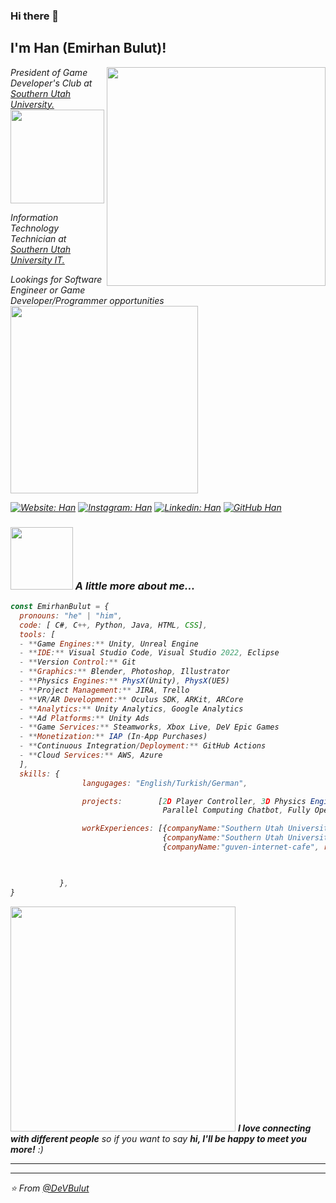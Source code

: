 ### Hi there 👋

<h2> I'm Han (Emirhan Bulut)!</h2>
<img align='right' src="https://media.giphy.com/media/v1.Y2lkPTc5MGI3NjExM2h1dTQ5am9rNG5ncWo2cDlxd2Jyc2kwdGUwaTZzNTBmY28yd21mbCZlcD12MV9pbnRlcm5hbF9naWZfYnlfaWQmY3Q9Zw/FoVzfcqCDSb7zCynOp/giphy.gif" width="350">
<p><em>President of Game Developer's Club at <a href="https://www.suu.edu/">Southern Utah University.</a><img src="https://www.suu.edu/logos/thor.png" width="150"> 
<p><em>Information Technology Technician at <a href="https://www.suu.edu/it/">Southern Utah University IT.</a>
<p><em>Lookings for Software Engineer or Game Developer/Programmer opportunities<img src="https://cms-assets.themuse.com/media/lead/_1200x630_crop_center-center_82_none/12574.jpg?mtime=1568862584" width="300"> 
</em></p>
  
[![Website: Han](https://img.shields.io/badge/dev.to-0A0A0A?style=for-the-badge&logo=dev.to&logoColor=white)](https://emirhanbulut.com/)
[![Instagram: Han](https://img.shields.io/badge/Instagram-E4405F?style=for-the-badge&logo=instagram&logoColor=white)](https://www.instagram.com/emrhn_bulut/)
[![Linkedin: Han](https://img.shields.io/badge/-EmirhanBulut-blue?style=flat-square&logo=Linkedin&logoColor=white&link=https://www.linkedin.com/in/ashif-zafar-70618434/)](https://www.linkedin.com/in/emirhan-bulut/)
[![GitHub Han](https://img.shields.io/github/followers/DeVBulut?label=follow&style=social)](https://github.com/DeVBulut)


### <img src="https://media.giphy.com/media/v1.Y2lkPTc5MGI3NjExaGxvd29wOGhqOHViOGEwczgyMDB0djRiZHQycTJyOGo3MDU0MGN1dyZlcD12MV9pbnRlcm5hbF9naWZfYnlfaWQmY3Q9Zw/qgQUggAC3Pfv687qPC/giphy.gif" width="100"> A little more about me...  

```javascript
const EmirhanBulut = {
  pronouns: "he" | "him",
  code: [ C#, C++, Python, Java, HTML, CSS],
  tools: [
  - **Game Engines:** Unity, Unreal Engine
  - **IDE:** Visual Studio Code, Visual Studio 2022, Eclipse
  - **Version Control:** Git
  - **Graphics:** Blender, Photoshop, Illustrator
  - **Physics Engines:** PhysX(Unity), PhysX(UE5)
  - **Project Management:** JIRA, Trello
  - **VR/AR Development:** Oculus SDK, ARKit, ARCore
  - **Analytics:** Unity Analytics, Google Analytics
  - **Ad Platforms:** Unity Ads
  - **Game Services:** Steamworks, Xbox Live, DeV Epic Games
  - **Monetization:** IAP (In-App Purchases)
  - **Continuous Integration/Deployment:** GitHub Actions
  - **Cloud Services:** AWS, Azure
  ],
  skills: {
                langugages: "English/Turkish/German",

                projects:        [2D Player Controller, 3D Physics Engine(Built from scratch), Rhythm Game,
                                  Parallel Computing Chatbot, Fully Operational Discord Bot],

                workExperiences: [{companyName:"Southern Utah University", role:"Tier II Information Technology Technician"},
                                  {companyName:"Southern Utah University", role:"Tier I Information Technology Technician"},
                                  {companyName:"guven-internet-cafe", role:"Hardware Technician"},]


                                           
           },
}
```

<img src="https://media.giphy.com/media/v1.Y2lkPTc5MGI3NjExZWU4ejZreHc0azJkNTM4MHJyZXFxYjlsZzlxdDRsb29sZzg1eWRrNiZlcD12MV9pbnRlcm5hbF9naWZfYnlfaWQmY3Q9Zw/bGgsc5mWoryfgKBx1u/giphy.gif" width="360"> 
<em><b>I love connecting with different people</b> so if you want to say <b>hi, I'll be happy to meet you more!</b> :)</em>

---
 
 ---
 ⭐️ From [@DeVBulut](https://github.com/DeVBulut)
 
 
